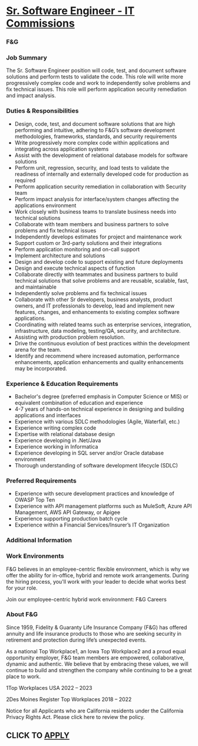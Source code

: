 # [Sr. Software Engineer - IT Commissions](https://www.remotewlb.com/apply/sr-software-engineer-it-commissions)  
### F&G  
####  

### Job Summary

The Sr. Software Engineer position will code, test, and document software solutions and perform tests to validate the code. This role will write more progressively complex code and work to independently solve problems and fix technical issues. This role will perform application security remediation and impact analysis.

### Duties & Responsibilities

  * Design, code, test, and document software solutions that are high performing and intuitive, adhering to F&G’s software development methodologies, frameworks, standards, and security requirements
  * Write progressively more complex code within applications and integrating across application systems
  * Assist with the development of relational database models for software solutions
  * Perform unit, regression, security, and load tests to validate the readiness of internally and externally developed code for production as required
  * Perform application security remediation in collaboration with Security team
  * Perform impact analysis for interface/system changes affecting the applications environment
  * Work closely with business teams to translate business needs into technical solutions
  * Collaborate with team members and business partners to solve problems and fix technical issues
  * Independently develops estimates for project and maintenance work
  * Support custom or 3rd-party solutions and their integrations
  * Perform application monitoring and on-call support
  * Implement architecture and solutions
  * Design and develop code to support existing and future deployments
  * Design and execute technical aspects of function
  * Collaborate directly with teammates and business partners to build technical solutions that solve problems and are reusable, scalable, fast, and maintainable
  * Independently solve problems and fix technical issues
  * Collaborate with other Sr developers, business analysts, product owners, and IT professionals to develop, lead and implement new features, changes, and enhancements to existing complex software applications.
  * Coordinating with related teams such as enterprise services, integration, infrastructure, data modeling, testing/QA, security, and architecture.
  * Assisting with production problem resolution.
  * Drive the continuous evolution of best practices within the development arena for the team.
  * Identify and recommend where increased automation, performance enhancements, application enhancements and quality enhancements may be incorporated.

### Experience & Education Requirements

  * Bachelor's degree (preferred emphasis in Computer Science or MIS) or equivalent combination of education and experience 
  * 4-7 years of hands-on technical experience in designing and building applications and interfaces
  * Experience with various SDLC methodologies (Agile, Waterfall, etc.)
  * Experience writing complex code
  * Expertise with relational database design
  * Experience developing in .Net/Java
  * Experience working in Informatica
  * Experience developing in SQL server and/or Oracle database environment
  * Thorough understanding of software development lifecycle (SDLC)

### Preferred Requirements

  * Experience with secure development practices and knowledge of OWASP Top Ten
  * Experience with API management platforms such as MuleSoft, Azure API Management, AWS API Gateway, or Apigee
  * Experience supporting production batch cycle
  * Experience within a Financial Services/Insurer’s IT Organization

### **Additional Information**

### Work Environments

F&G believes in an employee-centric flexible environment, which is why we offer the ability for in-office, hybrid and remote work arrangements. During the hiring process, you'll work with your leader to decide what works best for your role.

Join our employee-centric hybrid work environment: F&G Careers

### About F&G

Since 1959, Fidelity & Guaranty Life Insurance Company (F&G) has offered annuity and life insurance products to those who are seeking security in retirement and protection during life’s unexpected events.

As a national Top Workplace1, an Iowa Top Workplace2 and a proud equal opportunity employer, F&G team members are empowered, collaborative, dynamic and authentic. We believe that by embracing these values, we will continue to build and strengthen the company while continuing to be a great place to work.

1Top Workplaces USA 2022 – 2023

2Des Moines Register Top Workplaces 2018 – 2022

Notice for all Applicants who are California residents under the California Privacy Rights Act. Please click here to review the policy.

  
## CLICK TO [APPLY](https://www.remotewlb.com/apply/sr-software-engineer-it-commissions)

